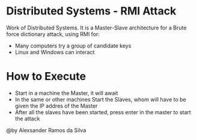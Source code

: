 # Distributed Systems - RMI Attack


Work of Distributed Systems. 
It is a Master-Slave architecture for a Brute force dictionary attack, using RMI for:

  - Many computers try a group of candidate keys
  - Linux and Windows can interact

# How to Execute
  - Start in a machine the Master, it will await 
  - In the same or other machines Start the Slaves, whom will have to be given the IP addres of the Master
  - After all the slaves have been started, press enter in the master to start the attack


@by Alexsander Ramos da Silva
